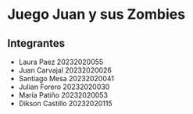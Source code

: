 # Juego Juan y sus Zombies
## Integrantes 
- Laura Paez 20232020055
- Juan Carvajal 20232020026
- Santiago Mesa 20232020041
- Julian Forero 20232020030
- María Patiño 20232020053
- Dikson Castillo 20232020115 